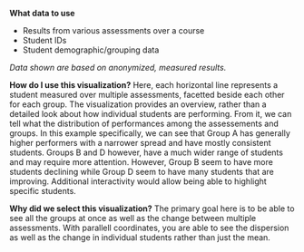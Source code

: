 **What data to use**

- Results from various assessments over a course
- Student IDs
- Student demographic/grouping data

*Data shown are based on anonymized, measured results.*

**How do I use this visualization?** 
Here, each horizontal line represents a student measured over multiple assessments, facetted beside each other for each group. The visualization provides an overview, rather than a detailed look about how individual students are performing. From it, we can tell what the distribution of performances among the assessements and groups. In this example specifically, we can see that Group A has generally higher performers with a narrower spread and have mostly consistent students. Groups B and D however, have a much wider range of students and may require more attention. However, Group B seem to have more students declining while Group D seem to have many students that are improving. Additional interactivity would allow being able to highlight specific students. 

**Why did we select this visualization?**
The primary goal here is to be able to see all the groups at once as well as the change between multiple assessments. With parallell coordinates, you are able to see the dispersion as well as the change in individual students rather than just the mean. 